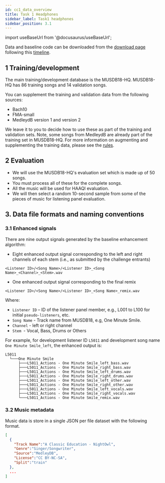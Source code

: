 ```yaml
---
id: cc1_data_overview
title: Task 1 Headphones
sidebar_label: Task1 headphones
sidebar_position: 3.1
---
```


import useBaseUrl from '@docusaurus/useBaseUrl';

Data and baseline code can be downloaded from the [download page](../Take%20part/cc1_download) following this [timeline](../Take%20part/cc1_key_dates).

## 1 Training/development

The main training/development database is the MUSDB18-HQ. MUSDB18-HQ has 86 training songs and 14 validation songs.

You can supplement the training and validation data from the following sources:

- Bach10
- FMA-small
- MedleydB version 1 and version 2

We leave it to you to decide how to use these as part of the training and validation sets.
Note, some songs from MedleydB are already part of the training set in MUSDB18-HQ. 
For more information on augmenting and supplementing the training data, please see the [rules](../Take%20part/cc1_rules#training-and-development). 


## 2 Evaluation

- We will use the MUSDB18-HQ's evaluation set which is made up of 50 songs.
- You must process all of these for the complete songs.
- All the music will be used for HAAQI evaluation.
- We will then select a random 10-second sample from some of the pieces of music for listening panel evaluation.

## 3. Data file formats and naming conventions

### 3.1 Enhanced signals

There are nine output signals generated by the baseline enhancement algorithm:

* Eight enhanced output signal corresponding to the left and right channels of each stem (i.e., as submitted by the challenge entrants)

`<Listener ID>/<Song Name>/<Listener ID>_<Song Name>_<Channel>_<Stem>.wav`

* One enhanced output signal corresponding to the final remix

`<Listener ID>/<Song Name>/<Listener ID>_<Song Name>_remix.wav`

Where:
* `Listener ID` – ID of the listener panel member, e.g., L001 to L100 for initial `pseudo-listeners`, etc.
* `Song Name` - Track name from MUSDB18, e.g, One Minute Smile.
* `Channel` - left or right channel
* `Stem `- Vocal, Bass, Drums or Others


For example, for development listener ID `L5011` and development song name `One Minute Smile_left`,
the enhanced output is: 

```text
L5011
  └───One Minute Smile
      ├───L5011_Actions - One Minute Smile_left_bass.wav
      ├───L5011_Actions - One Minute Smile_right_bass.wav
      ├───L5011_Actions - One Minute Smile_left_drums.wav
      ├───L5011_Actions - One Minute Smile_right_drums.wav
      ├───L5011_Actions - One Minute Smile_left_other.wav
      ├───L5011_Actions - One Minute Smile_right_other.wav
      ├───L5011_Actions - One Minute Smile_left_vocals.wav
      ├───L5011_Actions - One Minute Smile_right_vocals.wav
      └───L5011_Actions - One Minute Smile_remix.wav
```

### 3.2 Music metadata

Music data is store in a single JSON per file dataset with the following format.

```json
[
  {
    "Track Name":"A Classic Education - NightOwl",
    "Genre":"Singer/Songwriter",
    "Source":"MedleyDB",
    "License":"CC BY-NC-SA",
    "Split":"train"
  },
  ...
]
```
